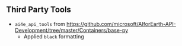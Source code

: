 Third Party Tools
---

- `ai4e_api_tools` from https://github.com/microsoft/AIforEarth-API-Development/tree/master/Containers/base-py
  - Applied `black` formatting

